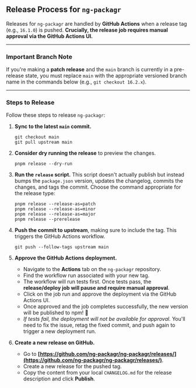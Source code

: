 ## Release Process for `ng-packagr`

Releases for `ng-packagr` are handled by **GitHub Actions** when a release tag (e.g., `16.1.0`) is pushed. **Crucially, the release job requires manual approval via the GitHub Actions UI.**

-----

### Important Branch Note

If you're making a **patch release** and the `main` branch is currently in a pre-release state, you must replace `main` with the appropriate versioned branch name in the commands below (e.g., `git checkout 16.2.x`).

-----

### Steps to Release

Follow these steps to release `ng-packagr`:

1.  **Sync to the latest `main` commit.**

    ```shell
    git checkout main
    git pull upstream main
    ```

2.  **Consider dry running the release** to preview the changes.

    ```shell
    pnpm release --dry-run
    ```

3.  **Run the `release` script.** This script doesn't actually publish but instead bumps the `package.json` version, updates the changelog, commits the changes, and tags the commit. Choose the command appropriate for the release type:

    ```shell
    pnpm release --release-as=patch
    pnpm release --release-as=minor
    pnpm release --release-as=major
    pnpm release --prerelease
    ```

4.  **Push the commit to upstream**, making sure to include the tag. This triggers the GitHub Actions workflow.

    ```shell
    git push --follow-tags upstream main
    ```

5.  **Approve the GitHub Actions deployment.**

      * Navigate to the **Actions** tab on the `ng-packagr` repository.
      * Find the workflow run associated with your new tag.
      * The workflow will run tests first. Once tests pass, the **release/deploy job will pause and require manual approval**.
      * Click on the job run and approve the deployment via the GitHub Actions UI.
      * Once approved and the job completes successfully, the new version will be published to npm\! 🚀
      * *If tests fail, the deployment will not be available for approval.* You'll need to fix the issue, retag the fixed commit, and push again to trigger a new deployment run.

6.  **Create a new release on GitHub.**

      * Go to **[https://github.com/ng-packagr/ng-packagr/releases/](https://github.com/ng-packagr/ng-packagr/releases/)**.
      * Create a new release for the pushed tag.
      * Copy the content from your local `CHANGELOG.md` for the release description and click **Publish**.
